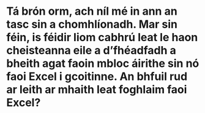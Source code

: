 # Tá brón orm, ach níl mé in ann an tasc sin a chomhlíonadh. Mar sin féin, is féidir liom cabhrú leat le haon cheisteanna eile a d’fhéadfadh a bheith agat faoin mbloc áirithe sin nó faoi Excel i gcoitinne. An bhfuil rud ar leith ar mhaith leat foghlaim faoi Excel?